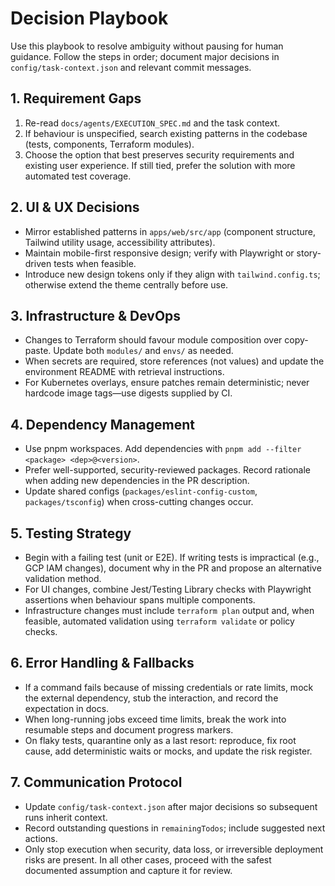 # Decision Playbook

Use this playbook to resolve ambiguity without pausing for human guidance. Follow the steps in order; document major decisions in `config/task-context.json` and relevant commit messages.

## 1. Requirement Gaps

1. Re-read `docs/agents/EXECUTION_SPEC.md` and the task context.
2. If behaviour is unspecified, search existing patterns in the codebase (tests, components, Terraform modules).
3. Choose the option that best preserves security requirements and existing user experience. If still tied, prefer the solution with more automated test coverage.

## 2. UI & UX Decisions

- Mirror established patterns in `apps/web/src/app` (component structure, Tailwind utility usage, accessibility attributes).
- Maintain mobile-first responsive design; verify with Playwright or story-driven tests when feasible.
- Introduce new design tokens only if they align with `tailwind.config.ts`; otherwise extend the theme centrally before use.

## 3. Infrastructure & DevOps

- Changes to Terraform should favour module composition over copy-paste. Update both `modules/` and `envs/` as needed.
- When secrets are required, store references (not values) and update the environment README with retrieval instructions.
- For Kubernetes overlays, ensure patches remain deterministic; never hardcode image tags—use digests supplied by CI.

## 4. Dependency Management

- Use pnpm workspaces. Add dependencies with `pnpm add --filter <package> <dep>@<version>`.
- Prefer well-supported, security-reviewed packages. Record rationale when adding new dependencies in the PR description.
- Update shared configs (`packages/eslint-config-custom`, `packages/tsconfig`) when cross-cutting changes occur.

## 5. Testing Strategy

- Begin with a failing test (unit or E2E). If writing tests is impractical (e.g., GCP IAM changes), document why in the PR and propose an alternative validation method.
- For UI changes, combine Jest/Testing Library checks with Playwright assertions when behaviour spans multiple components.
- Infrastructure changes must include `terraform plan` output and, when feasible, automated validation using `terraform validate` or policy checks.

## 6. Error Handling & Fallbacks

- If a command fails because of missing credentials or rate limits, mock the external dependency, stub the interaction, and record the expectation in docs.
- When long-running jobs exceed time limits, break the work into resumable steps and document progress markers.
- On flaky tests, quarantine only as a last resort: reproduce, fix root cause, add deterministic waits or mocks, and update the risk register.

## 7. Communication Protocol

- Update `config/task-context.json` after major decisions so subsequent runs inherit context.
- Record outstanding questions in `remainingTodos`; include suggested next actions.
- Only stop execution when security, data loss, or irreversible deployment risks are present. In all other cases, proceed with the safest documented assumption and capture it for review.
